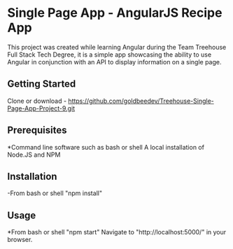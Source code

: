 # Single Page App - AngularJS Recipe App
This project was created while learning Angular during the Team Treehouse Full Stack Tech Degree, it is a simple app showcasing the ability to use Angular in conjunction with an API to display information on a single page.

## Getting Started
Clone or download - https://github.com/goldbeedev/Treehouse-Single-Page-App-Project-9.git

## Prerequisites
  *Command line software such as bash or shell
A local installation of Node.JS and NPM

## Installation
-From bash or shell "npm install"

## Usage
  *From bash or shell "npm start"
Navigate to "http://localhost:5000/" in your browser.
